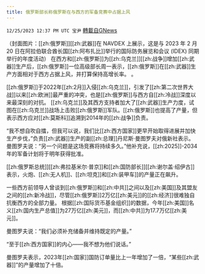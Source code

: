 ```yaml
---
title: 俄罗斯部长称俄罗斯在与西方的军备竞赛中占据上风
---
```

`12/25/2023 12:37 PM UTC 宝尹` [轉載自GNews](https://gnews.org/articles/2149763)

（封面图片：[[zh:俄罗斯]][[zh:武器]]在 NAVDEX 上展示，这是与 2023 年 2 月 20 日在阿拉伯联合酋长国[[zh:阿布扎比]]举行的国际防务展览和会议 (IDEX) 同期举行的年度活动）
在西方和[[zh:俄罗斯]]为[[zh:乌克兰]][[zh:战争]]增加[[zh:武器]]生产后，[[zh:俄罗斯]]一位高级部长周一表示，[[zh:俄罗斯]]在[[zh:武器]]生产方面相对于西方占据上风，并打算保持高增长率。 。

[[zh:俄罗斯]]于2022年[[zh:2月]]入侵[[zh:乌克兰]]，引发了[[zh:第二次世界大战]]以来[[zh:欧洲]]最严重的冲突，也是[[zh:俄罗斯]]与西方自[[zh:冷战]]深度以来最深刻的对抗。
[[zh:乌克兰]]及其西方支持者加大了[[zh:武器]]生产力度，试图在[[zh:乌克兰]]战场上击败[[zh:俄罗斯]]军队。[[zh:俄罗斯]]也提高了产量，但表示西方应对[[zh:莫斯科]]追溯到2014年的[[zh:战争]]负责。

“我不想自吹自擂，但我可以说，我们比[[zh:西方国家]]更早开始取得进展并加快生产步伐，”负责[[zh:武器]]生产的副[[zh:总理]]丹尼斯·曼图罗夫对俄新社表示。
曼图罗夫说：“另一个问题是这场竞赛将持续多久。”他补充说，[[zh:2025]]-2034年的军备计划将于明年获得批准。

[[zh:俄罗斯总统]][[zh:弗拉基米尔·普京]]和[[zh:国防部长]][[zh:谢尔盖·绍伊古]]表示，火炮、[[zh:无人机]]、[[zh:坦克]]和[[zh:装甲车]]的产量正在飙升。

一些西方前领导人曾谈到[[zh:俄罗斯]]和[[zh:中共]]之间以及[[zh:美国]]及其盟友之间的[[zh:新冷战]]，尽管[[zh:俄罗斯]]2万亿[[zh:美元]]的[[zh:经济]]很难独自抗衡西方的全部力量。
根据[[zh:国际货币基金组织]]的数据，今年[[zh:美国]]名义[[zh:国内生产总值]]为27万亿[[zh:美元]]，而[[zh:中共]]为17.7万亿[[zh:美元]]。

曼图罗夫说：“我们必须补充储备并维持既定的产量。”

“至于[[zh:西方国家]]的内心——我不想为他们说话。”

曼图罗夫表示，2023年[[zh:国家]]国防订单量比上一年增加了一倍，“某些[[zh:武器]]”的产量增加了十倍。



